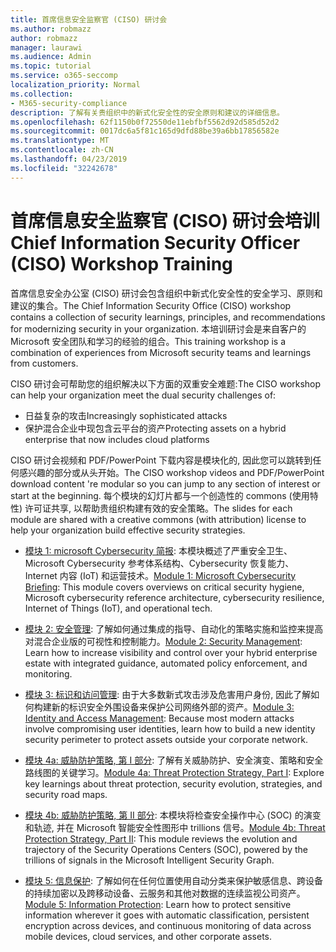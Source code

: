 ```yaml
---
title: 首席信息安全监察官 (CISO) 研讨会
ms.author: robmazz
author: robmazz
manager: laurawi
ms.audience: Admin
ms.topic: tutorial
ms.service: o365-seccomp
localization_priority: Normal
ms.collection:
- M365-security-compliance
description: 了解有关贵组织中的新式化安全性的安全原则和建议的详细信息。
ms.openlocfilehash: 62f1150b0f72550de11ebfbf5562d92d585d52d2
ms.sourcegitcommit: 0017dc6a5f81c165d9dfd88be39a6bb17856582e
ms.translationtype: MT
ms.contentlocale: zh-CN
ms.lasthandoff: 04/23/2019
ms.locfileid: "32242678"
---
```

# <a name="chief-information-security-officer-ciso-workshop-training"></a><span data-ttu-id="0c99b-103">首席信息安全监察官 (CISO) 研讨会培训</span><span class="sxs-lookup"><span data-stu-id="0c99b-103">Chief Information Security Officer (CISO) Workshop Training</span></span>

<span data-ttu-id="0c99b-104">首席信息安全办公室 (CISO) 研讨会包含组织中新式化安全性的安全学习、原则和建议的集合。</span><span class="sxs-lookup"><span data-stu-id="0c99b-104">The Chief Information Security Office (CISO) workshop contains a collection of security learnings, principles, and recommendations for modernizing security in your organization.</span></span> <span data-ttu-id="0c99b-105">本培训研讨会是来自客户的 Microsoft 安全团队和学习的经验的组合。</span><span class="sxs-lookup"><span data-stu-id="0c99b-105">This training workshop is a combination of experiences from Microsoft security teams and learnings from customers.</span></span>

<span data-ttu-id="0c99b-106">CISO 研讨会可帮助您的组织解决以下方面的双重安全难题:</span><span class="sxs-lookup"><span data-stu-id="0c99b-106">The CISO workshop can help your organization meet the dual security challenges of:</span></span>

- <span data-ttu-id="0c99b-107">日益复杂的攻击</span><span class="sxs-lookup"><span data-stu-id="0c99b-107">Increasingly sophisticated attacks</span></span>
- <span data-ttu-id="0c99b-108">保护混合企业中现包含云平台的资产</span><span class="sxs-lookup"><span data-stu-id="0c99b-108">Protecting assets on a hybrid enterprise that now includes cloud platforms</span></span>

<span data-ttu-id="0c99b-109">CISO 研讨会视频和 PDF/PowerPoint 下载内容是模块化的, 因此您可以跳转到任何感兴趣的部分或从头开始。</span><span class="sxs-lookup"><span data-stu-id="0c99b-109">The CISO workshop videos and PDF/PowerPoint download content 're modular so you can jump to any section of interest or start at the beginning.</span></span> <span data-ttu-id="0c99b-110">每个模块的幻灯片都与一个创造性的 commons (使用特性) 许可证共享, 以帮助贵组织构建有效的安全策略。</span><span class="sxs-lookup"><span data-stu-id="0c99b-110">The slides for each module are shared with a creative commons (with attribution) license to help your organization build effective security strategies.</span></span>

- <span data-ttu-id="0c99b-111">[模块 1: microsoft Cybersecurity 简报](ciso-workshop-module-1.md): 本模块概述了严重安全卫生、Microsoft Cybersecurity 参考体系结构、Cybersecurity 恢复能力、Internet 内容 (IoT) 和运营技术。</span><span class="sxs-lookup"><span data-stu-id="0c99b-111">[Module 1: Microsoft Cybersecurity Briefing](ciso-workshop-module-1.md): This module covers overviews on critical security hygiene, Microsoft cybersecurity reference architecture, cybersecurity resilience, Internet of Things (IoT), and operational tech.</span></span>

- <span data-ttu-id="0c99b-112">[模块 2: 安全管理](ciso-workshop-module-2.md): 了解如何通过集成的指导、自动化的策略实施和监控来提高对混合企业版的可视性和控制能力。</span><span class="sxs-lookup"><span data-stu-id="0c99b-112">[Module 2: Security Management](ciso-workshop-module-2.md): Learn how to increase visibility and control over your hybrid enterprise estate with integrated guidance, automated policy enforcement, and monitoring.</span></span>

- <span data-ttu-id="0c99b-113">[模块 3: 标识和访问管理](ciso-workshop-module-3.md): 由于大多数新式攻击涉及危害用户身份, 因此了解如何构建新的标识安全外围设备来保护公司网络外部的资产。</span><span class="sxs-lookup"><span data-stu-id="0c99b-113">[Module 3: Identity and Access Management](ciso-workshop-module-3.md): Because most modern attacks involve compromising user identities, learn how to build a new identity security perimeter to protect assets outside your corporate network.</span></span>

- <span data-ttu-id="0c99b-114">[模块 4a: 威胁防护策略, 第 I 部分](ciso-workshop-module-4a.md): 了解有关威胁防护、安全演变、策略和安全路线图的关键学习。</span><span class="sxs-lookup"><span data-stu-id="0c99b-114">[Module 4a: Threat Protection Strategy, Part I](ciso-workshop-module-4a.md): Explore key learnings about threat protection, security evolution, strategies, and security road maps.</span></span>

- <span data-ttu-id="0c99b-115">[模块 4b: 威胁防护策略, 第 II 部分](ciso-workshop-module-4b.md): 本模块将检查安全操作中心 (SOC) 的演变和轨迹, 并在 Microsoft 智能安全性图形中 trillions 信号。</span><span class="sxs-lookup"><span data-stu-id="0c99b-115">[Module 4b: Threat Protection Strategy, Part II](ciso-workshop-module-4b.md): This module reviews the evolution and trajectory of the Security Operations Centers (SOC), powered by the trillions of signals in the Microsoft Intelligent Security Graph.</span></span>

- <span data-ttu-id="0c99b-116">[模块 5: 信息保护](ciso-workshop-module-5.md): 了解如何在任何位置使用自动分类来保护敏感信息、跨设备的持续加密以及跨移动设备、云服务和其他对数据的连续监视公司资产。</span><span class="sxs-lookup"><span data-stu-id="0c99b-116">[Module 5: Information Protection](ciso-workshop-module-5.md): Learn how to protect sensitive information wherever it goes with automatic classification, persistent encryption across devices, and continuous monitoring of data across mobile devices, cloud services, and other corporate assets.</span></span>
